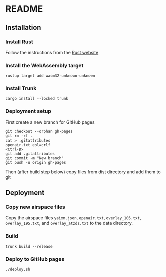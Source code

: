 # README

## Installation

### Install Rust

Follow the instructions from the [Rust website](https://www.rust-lang.org/tools/install)

### Install the WebAssembly target

`rustup target add wasm32-unknown-unknown`

### Install Trunk

`cargo install --locked trunk`

### Deployment setup

First create a new branch for GitHub pages

```shell
git checkout --orphan gh-pages
git rm -rf .
cat > .gitattributes
openair.txt eol=crlf
<Ctrl-D>
git add .gitattributes
git commit -m "New branch"
git push -u origin gh-pages
```

Then (after build step below) copy files from dist directory and add them to git

## Deployment

### Copy new airspace files

Copy the airspace files `yaixm.json`, `openair.txt`, `overlay_105.txt`,
`overlay_195.txt`, and `overlay_atzdz.txt` to the data directory.

### Build

`trunk build --release`

### Deploy to GitHub pages

`./deploy.sh`
